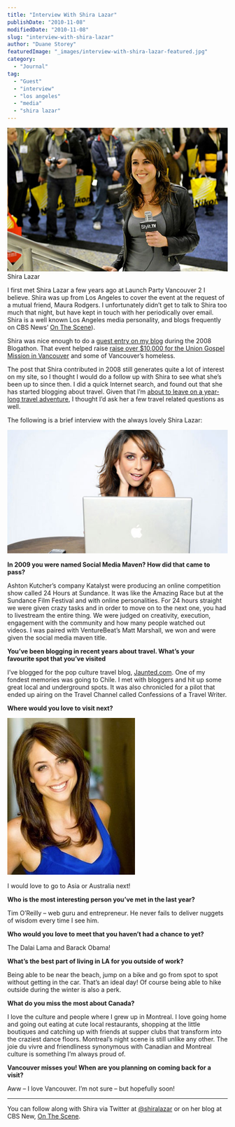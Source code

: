 ```yaml
---
title: "Interview With Shira Lazar"
publishDate: "2010-11-08"
modifiedDate: "2010-11-08"
slug: "interview-with-shira-lazar"
author: "Duane Storey"
featuredImage: "_images/interview-with-shira-lazar-featured.jpg"
category:
  - "Journal"
tag:
  - "Guest"
  - "interview"
  - "los angeles"
  - "media"
  - "shira lazar"
---
```


[![](_images/interview-with-shira-lazar-1.jpg "Shira Lazar")](http://www.migratorynerd.com/wordpress/wp-content/uploads/2010/11/ShiraLazar.jpg)Shira Lazar



I first met Shira Lazar a few years ago at Launch Party Vancouver 2 I believe. Shira was up from Los Angeles to cover the event at the request of a mutual friend, Maura Rodgers. I unfortunately didn’t get to talk to Shira too much that night, but have kept in touch with her periodically over email. Shira is a well known Los Angeles media personality, and blogs frequently on CBS News’ [On The Scene](cbsnews.com/onthescene)).

Shira was nice enough to do a [guest entry on my blog](http://www.migratorynerd.com/2008/entry-26-guest-entry-from-shira-lazar/) during the 2008 Blogathon. That event helped raise [raise over $10,000 for the Union Gospel Mission in Vancouver](/charity/) and some of Vancouver’s homeless.

The post that Shira contributed in 2008 still generates quite a lot of interest on my site, so I thought I would do a follow up with Shira to see what she’s been up to since then. I did a quick Internet search, and found out that she has started blogging about travel. Given that I’m [about to leave on a year-long travel adventure](http://themigratorynerd.com), I thought I’d ask her a few travel related questions as well.

The following is a brief interview with the always lovely Shira Lazar:

[![](_images/interview-with-shira-lazar-2.jpg "Shira Lazar")](http://www.migratorynerd.com/wordpress/wp-content/uploads/2010/11/Shira4.jpg)

**In 2009 you were named Social Media Maven? How did that came to  
pass?**

Ashton Kutcher’s company Katalyst were producing an online competition show called 24 Hours at Sundance. It was like the Amazing Race but at the Sundance Film Festival and with online personalities. For 24 hours straight we were given crazy tasks and in order to move on to the next one, you had to livestream the entire thing. We were judged on creativity, execution, engagement with the community and how many people watched out videos. I was paired with VentureBeat’s Matt Marshall, we won and were given the social media maven title.

**You’ve been blogging in recent years about travel. What’s your  
favourite spot that you’ve visited**

I’ve blogged for the pop culture travel blog, [Jaunted.com](http://jaunted.com). One of my fondest memories was going to Chile. I met with bloggers and hit up some great local and underground spots. It was also chronicled for a pilot that ended up airing on the Travel Channel called Confessions of a Travel Writer.

**Where would you love to visit next?**

[![](_images/interview-with-shira-lazar-3.jpg "Shira Lazar")](http://www.migratorynerd.com/wordpress/wp-content/uploads/2010/11/Shira5.jpg)

I would love to go to Asia or Australia next!

**Who is the most interesting person you’ve met in the last year?**

Tim O’Reilly – web guru and entrepreneur. He never fails to deliver nuggets of wisdom every time I see him.

**Who would you love to meet that you haven’t had a chance to yet?**

The Dalai Lama and Barack Obama!

**What’s the best part of living in LA for you outside of work?**

Being able to be near the beach, jump on a bike and go from spot to spot without getting in the car. That’s an ideal day! Of course being able to hike outside during the winter is also a perk.

**What do you miss the most about Canada?**

I love the culture and people where I grew up in Montreal. I love going home and going out eating at cute local restaurants, shopping at the little boutiques and catching up with friends at supper clubs that transform into the craziest dance floors. Montreal’s night scene is still unlike any other. The joie du vivre and friendliness synonymous with Canadian and Montreal culture is something I’m always proud of.

**Vancouver misses you! When are you planning on coming back for a visit?**

Aww – I love Vancouver. I’m not sure – but hopefully soon!

---

You can follow along with Shira via Twitter at [@shiralazar](http://www.twitter.com/shiralazar) or on her blog at CBS New, [On The Scene](http://cbsnews.com/onthescene).